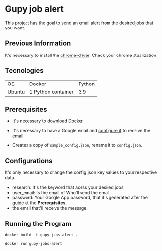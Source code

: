 # Gupy job alert

This project has the goal to send an email alert from the desired jobs that you want.

## Previous Information
It's necessary to install the [chrome-driver](https://chromedriver.chromium.org/downloads). Check your chrome atualization.

## Tecnologies
  <table>
    <tr>
      <td>OS</td>
      <td>Docker</td>
      <td>Python</td>
    </tr>
      <tr>
      <td>Ubuntu</td>
      <td>1 Python container</td>
      <td>3.9</td>
    </tr>
  </table>

## Prerequisites
- It's necessary to download [Docker](https://docs.docker.com/engine/install/ubuntu/).

- It's necessary to have a Google email and [configure it](https://support.google.com/accounts/answer/185833?hl=en) to receive the email.

- Creates a copy of `sample_config.json`, rename it to `config.json`.

## Configurations

It's only necessary to change the config.json key values to your respective data.

- research: It's the keyword that acess your desired jobs
- user_email: Is the email of Who'll send the email.
- password: Your Google App password, that it's generated after the guide at the **Prerequisites**.
- the email that'll receive the message.

## Running the Program

```
docker build -t gupy-jobs-alert .
```
```
docker run gupy-jobs-alert
```